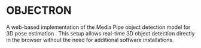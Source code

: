 # OBJECTRON
A web-based implementation of the Media Pipe object detection model for 3D pose estimation . This setup allows real-time 3D object detection directly in the browser without the need for additional software installations.
